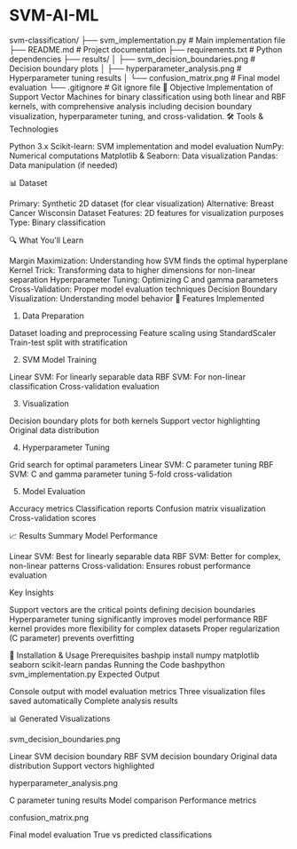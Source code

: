 # SVM-AI-ML
svm-classification/
├── svm_implementation.py          # Main implementation file
├── README.md                      # Project documentation
├── requirements.txt               # Python dependencies
├── results/
│   ├── svm_decision_boundaries.png    # Decision boundary plots
│   ├── hyperparameter_analysis.png    # Hyperparameter tuning results
│   └── confusion_matrix.png           # Final model evaluation
└── .gitignore                     # Git ignore file
🎯 Objective
Implementation of Support Vector Machines for binary classification using both linear and RBF kernels, with comprehensive analysis including decision boundary visualization, hyperparameter tuning, and cross-validation.
🛠️ Tools & Technologies

Python 3.x
Scikit-learn: SVM implementation and model evaluation
NumPy: Numerical computations
Matplotlib & Seaborn: Data visualization
Pandas: Data manipulation (if needed)

📊 Dataset

Primary: Synthetic 2D dataset (for clear visualization)
Alternative: Breast Cancer Wisconsin Dataset
Features: 2D features for visualization purposes
Type: Binary classification

🔍 What You'll Learn

Margin Maximization: Understanding how SVM finds the optimal hyperplane
Kernel Trick: Transforming data to higher dimensions for non-linear separation
Hyperparameter Tuning: Optimizing C and gamma parameters
Cross-Validation: Proper model evaluation techniques
Decision Boundary Visualization: Understanding model behavior
🚀 Features Implemented
1. Data Preparation

Dataset loading and preprocessing
Feature scaling using StandardScaler
Train-test split with stratification

2. SVM Model Training

Linear SVM: For linearly separable data
RBF SVM: For non-linear classification
Cross-validation evaluation

3. Visualization

Decision boundary plots for both kernels
Support vector highlighting
Original data distribution

4. Hyperparameter Tuning

Grid search for optimal parameters
Linear SVM: C parameter tuning
RBF SVM: C and gamma parameter tuning
5-fold cross-validation

5. Model Evaluation

Accuracy metrics
Classification reports
Confusion matrix visualization
Cross-validation scores

📈 Results Summary
Model Performance

Linear SVM: Best for linearly separable data
RBF SVM: Better for complex, non-linear patterns
Cross-validation: Ensures robust performance evaluation

Key Insights

Support vectors are the critical points defining decision boundaries
Hyperparameter tuning significantly improves model performance
RBF kernel provides more flexibility for complex datasets
Proper regularization (C parameter) prevents overfitting

🔧 Installation & Usage
Prerequisites
bashpip install numpy matplotlib seaborn scikit-learn pandas
Running the Code
bashpython svm_implementation.py
Expected Output

Console output with model evaluation metrics
Three visualization files saved automatically
Complete analysis results

📊 Generated Visualizations

svm_decision_boundaries.png

Linear SVM decision boundary
RBF SVM decision boundary
Original data distribution
Support vectors highlighted


hyperparameter_analysis.png

C parameter tuning results
Model comparison
Performance metrics


confusion_matrix.png

Final model evaluation
True vs predicted classifications
